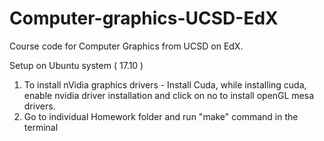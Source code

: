 # Computer-graphics-UCSD-EdX
Course code for Computer Graphics from UCSD on EdX.

Setup on Ubuntu system ( 17.10 )

1) To install nVidia graphics drivers - Install Cuda, while installing cuda, enable nvidia driver installation and click on no to install openGL mesa drivers.
2) Go to individual Homework folder and run "make" command in the terminal


